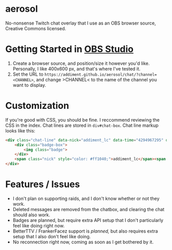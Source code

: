 # aerosol

No-nonsense Twitch chat overlay that I use as an OBS browser source, Creative Commons licensed.

# Getting Started in [OBS Studio](https://obsproject.com/)

1. Create a browser source, and position/size it however you'd like. Personally, I like 400x600 px, and that's where I've tested it.
2. Set the URL to `https://addiment.github.io/aerosol/chat/?channel=<CHANNEL>`, and change &gt;CHANNEL&lt; to the name of the channel you want to display.

# Customization

If you're good with CSS, you should be fine. I reccommend reviewing the CSS in the index. Chat lines are stored in `div#chat-box`. Chat line markup looks like this:

```html
<div class="chat-line" data-nick="addiment_lc" data-time="4294967295" data-id="00000000-0000-0000-0000-000000000000">
	<div class="badge-box">
		<img class="badge">
	</div>
	<span class="nick" style="color: #ff1040;">addiment_lc</span><span class="separator"></span><span class="message">test message! <img class="emote"></span>
</div>
```

# Features / Issues

- I don't plan on supporting raids, and I don't know whether or not they work.
- Deleted messages are removed from the chatbox, and clearing the chat should also work.
- Badges are planned, but require extra API setup that I don't particularly feel like doing right now.
- BetterTTV / FrankerFacez support is *planned,* but also requires extra setup that I also don't feel like doing.
- No reconnection right now, coming as soon as I get bothered by it.
